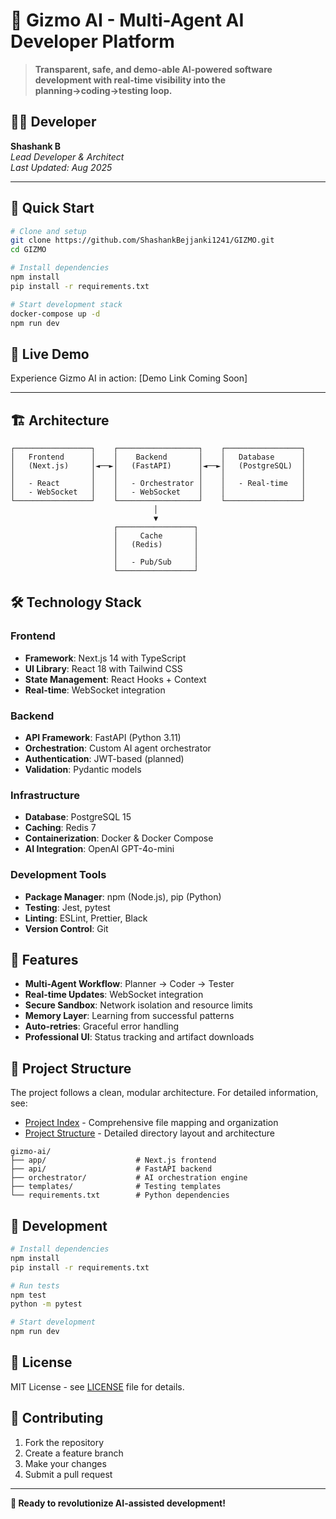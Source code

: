 # 🚀 **Gizmo AI - Multi-Agent AI Developer Platform**

> **Transparent, safe, and demo-able AI-powered software development with real-time visibility into the planning→coding→testing loop.**


## 👨‍💻 **Developer**

**Shashank B**  
*Lead Developer & Architect*  
*Last Updated: Aug 2025*

---

## 🎯 **Quick Start**

```bash
# Clone and setup
git clone https://github.com/ShashankBejjanki1241/GIZMO.git
cd GIZMO

# Install dependencies
npm install
pip install -r requirements.txt

# Start development stack
docker-compose up -d
npm run dev
```

## 🚀 **Live Demo**

Experience Gizmo AI in action: [Demo Link Coming Soon]

---

## 🏗️ **Architecture**

```
┌─────────────────┐    ┌──────────────────┐    ┌─────────────────┐
│   Frontend      │    │    Backend       │    │   Database      │
│   (Next.js)     │◄──►│   (FastAPI)      │◄──►│   (PostgreSQL)  │
│                 │    │                  │    │                 │
│   - React       │    │   - Orchestrator │    │   - Real-time   │
│   - WebSocket   │    │   - WebSocket    │    │                 │
└─────────────────┘    └──────────────────┘    └─────────────────┘
                                │
                                ▼
                       ┌─────────────────┐
                       │     Cache       │
                       │   (Redis)       │
                       │                 │
                       │   - Pub/Sub     │
                       └─────────────────┘
```

## 🛠️ **Technology Stack**

### **Frontend**
- **Framework**: Next.js 14 with TypeScript
- **UI Library**: React 18 with Tailwind CSS
- **State Management**: React Hooks + Context
- **Real-time**: WebSocket integration

### **Backend**
- **API Framework**: FastAPI (Python 3.11)
- **Orchestration**: Custom AI agent orchestrator
- **Authentication**: JWT-based (planned)
- **Validation**: Pydantic models

### **Infrastructure**
- **Database**: PostgreSQL 15
- **Caching**: Redis 7
- **Containerization**: Docker & Docker Compose
- **AI Integration**: OpenAI GPT-4o-mini

### **Development Tools**
- **Package Manager**: npm (Node.js), pip (Python)
- **Testing**: Jest, pytest
- **Linting**: ESLint, Prettier, Black
- **Version Control**: Git

## 🚀 **Features**

- **Multi-Agent Workflow**: Planner → Coder → Tester
- **Real-time Updates**: WebSocket integration
- **Secure Sandbox**: Network isolation and resource limits
- **Memory Layer**: Learning from successful patterns
- **Auto-retries**: Graceful error handling
- **Professional UI**: Status tracking and artifact downloads

## 📁 **Project Structure**

The project follows a clean, modular architecture. For detailed information, see:
- [Project Index](PROJECT_INDEX.md) - Comprehensive file mapping and organization
- [Project Structure](PROJECT_STRUCTURE.md) - Detailed directory layout and architecture

```
gizmo-ai/
├── app/                    # Next.js frontend
├── api/                    # FastAPI backend
├── orchestrator/           # AI orchestration engine
├── templates/              # Testing templates
└── requirements.txt        # Python dependencies
```

## 🔧 **Development**

```bash
# Install dependencies
npm install
pip install -r requirements.txt

# Run tests
npm test
python -m pytest

# Start development
npm run dev
```

## 📄 **License**

MIT License - see [LICENSE](LICENSE) file for details.

## 🤝 **Contributing**

1. Fork the repository
2. Create a feature branch
3. Make your changes
4. Submit a pull request

---

**🚀 Ready to revolutionize AI-assisted development!**
